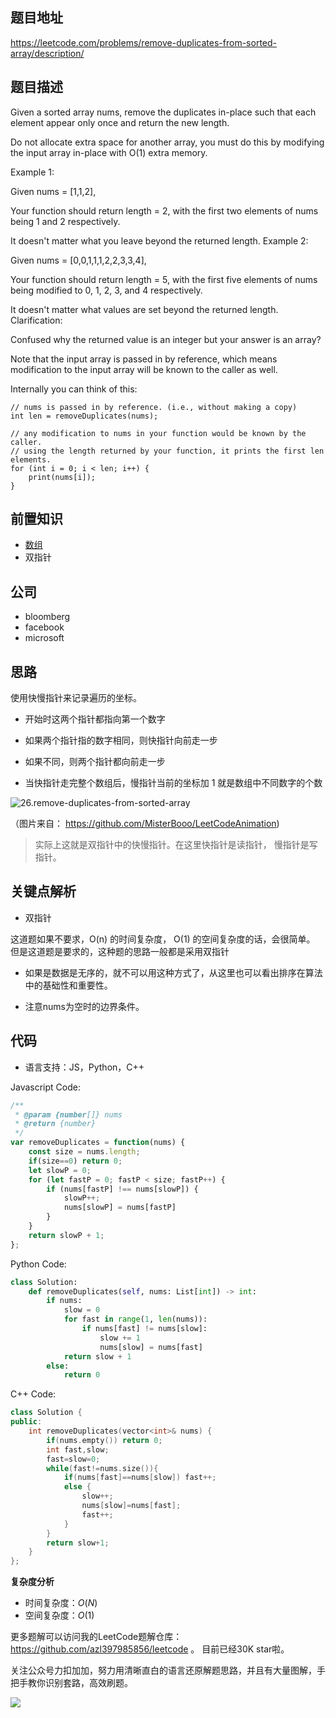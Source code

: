 ## 题目地址
https://leetcode.com/problems/remove-duplicates-from-sorted-array/description/

## 题目描述
Given a sorted array nums, remove the duplicates in-place such that each element appear only once and return the new length.

Do not allocate extra space for another array, you must do this by modifying the input array in-place with O(1) extra memory.

Example 1:

Given nums = [1,1,2],

Your function should return length = 2, with the first two elements of nums being 1 and 2 respectively.

It doesn't matter what you leave beyond the returned length.
Example 2:

Given nums = [0,0,1,1,1,2,2,3,3,4],

Your function should return length = 5, with the first five elements of nums being modified to 0, 1, 2, 3, and 4 respectively.

It doesn't matter what values are set beyond the returned length.
Clarification:

Confused why the returned value is an integer but your answer is an array?

Note that the input array is passed in by reference, which means modification to the input array will be known to the caller as well.

Internally you can think of this:

```
// nums is passed in by reference. (i.e., without making a copy)
int len = removeDuplicates(nums);

// any modification to nums in your function would be known by the caller.
// using the length returned by your function, it prints the first len elements.
for (int i = 0; i < len; i++) {
    print(nums[i]);
}
```

## 前置知识

- [数组](https://github.com/azl397985856/leetcode/blob/master/thinkings/basic-data-structure.md)
- 双指针

## 公司

- bloomberg
- facebook
- microsoft

## 思路

使用快慢指针来记录遍历的坐标。

- 开始时这两个指针都指向第一个数字

- 如果两个指针指的数字相同，则快指针向前走一步

- 如果不同，则两个指针都向前走一步

- 当快指针走完整个数组后，慢指针当前的坐标加 1 就是数组中不同数字的个数

![26.remove-duplicates-from-sorted-array](https://tva1.sinaimg.cn/large/007S8ZIlly1ghlucxqaoyg30qg0esju1.gif)

（图片来自： https://github.com/MisterBooo/LeetCodeAnimation)

> 实际上这就是双指针中的快慢指针。在这里快指针是读指针， 慢指针是写指针。

## 关键点解析

- 双指针

这道题如果不要求，O(n) 的时间复杂度， O(1) 的空间复杂度的话，会很简单。
但是这道题是要求的，这种题的思路一般都是采用双指针

- 如果是数据是无序的，就不可以用这种方式了，从这里也可以看出排序在算法中的基础性和重要性。

- 注意nums为空时的边界条件。

## 代码

* 语言支持：JS，Python，C++

Javascript Code:
```js
/**
 * @param {number[]} nums
 * @return {number}
 */
var removeDuplicates = function(nums) {
    const size = nums.length;
    if(size==0) return 0;
    let slowP = 0;
    for (let fastP = 0; fastP < size; fastP++) {
        if (nums[fastP] !== nums[slowP]) {
            slowP++;
            nums[slowP] = nums[fastP]
        }
    }
    return slowP + 1;
};
```

Python Code:
```python
class Solution:
    def removeDuplicates(self, nums: List[int]) -> int:
        if nums:
            slow = 0
            for fast in range(1, len(nums)):
                if nums[fast] != nums[slow]:
                    slow += 1
                    nums[slow] = nums[fast]
            return slow + 1
        else:
            return 0
```

C++ Code:
```cpp
class Solution {
public:
    int removeDuplicates(vector<int>& nums) {
        if(nums.empty()) return 0;
        int fast,slow;
        fast=slow=0;
        while(fast!=nums.size()){
            if(nums[fast]==nums[slow]) fast++;
            else {
                slow++;
                nums[slow]=nums[fast];
                fast++;
            }
        }
        return slow+1;
    }
};
```

**复杂度分析**
- 时间复杂度：$O(N)$
- 空间复杂度：$O(1)$

更多题解可以访问我的LeetCode题解仓库：https://github.com/azl397985856/leetcode  。 目前已经30K star啦。

关注公众号力扣加加，努力用清晰直白的语言还原解题思路，并且有大量图解，手把手教你识别套路，高效刷题。


![](https://tva1.sinaimg.cn/large/007S8ZIlly1ghlucyn5dcj30p00dwt9t.jpg)
